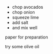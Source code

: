 * chop avocados
* chop onion
* squeeze lime
* add salt
* and mix well


paper for preparation

try some olive oil

